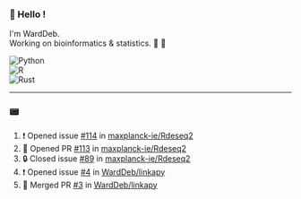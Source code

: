 ### :robot: Hello !

I'm WardDeb.  
Working on bioinformatics & statistics. 🧬 🧪  

![Python](https://img.shields.io/badge/python-3670A0?style=for-the-badge&logo=python&logoColor=ffdd54)  
![R](https://img.shields.io/badge/r-%23276DC3.svg?style=for-the-badge&logo=r&logoColor=white)  
![Rust](https://img.shields.io/badge/rust-%23000000.svg?style=for-the-badge&logo=rust&logoColor=white)  

---

### :pager:

<!--START_SECTION:activity-->
1. ❗ Opened issue [#114](https://github.com/maxplanck-ie/Rdeseq2/issues/114) in [maxplanck-ie/Rdeseq2](https://github.com/maxplanck-ie/Rdeseq2)
2. 💪 Opened PR [#113](https://github.com/maxplanck-ie/Rdeseq2/pull/113) in [maxplanck-ie/Rdeseq2](https://github.com/maxplanck-ie/Rdeseq2)
3. 🔒 Closed issue [#89](https://github.com/maxplanck-ie/Rdeseq2/issues/89) in [maxplanck-ie/Rdeseq2](https://github.com/maxplanck-ie/Rdeseq2)
4. ❗ Opened issue [#4](https://github.com/WardDeb/linkapy/issues/4) in [WardDeb/linkapy](https://github.com/WardDeb/linkapy)
5. 🎉 Merged PR [#3](https://github.com/WardDeb/linkapy/pull/3) in [WardDeb/linkapy](https://github.com/WardDeb/linkapy)
<!--END_SECTION:activity-->

